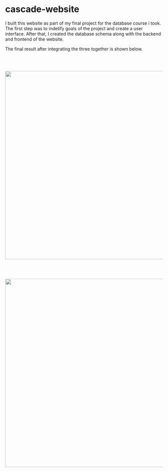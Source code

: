 # cascade-website

I built this website as part of my final project for the database course i took. The first step was to indetify goals of the project and create a user interface. After that, I created the database schema along with the backend and frontend of the website.

The final result after integrating the three together is shown below.

<br><br>

<p align="center"><img src="https://github.com/ahmed-dys99/cascade-website/blob/main/demo/demo-1.gif" width="600"></p>

<br><br>

<p align="center"><img src="https://github.com/ahmed-dys99/cascade-website/blob/main/demo/demo-2.gif" width="600"></p>
